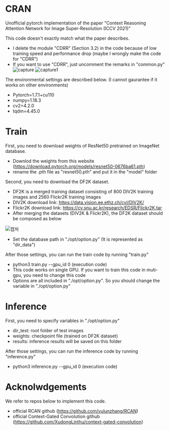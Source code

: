 # CRAN
Unofficial pytorch implementation of the paper "Context Reasoning Attention Network for Image Super-Resolution (ICCV 2021)"

This code doesn't exactly match what the paper describes.
- I delete the module "CDRR" (Section 3.2) in the code because of low training speed and performance drop (maybe I wrongly make the code for "CDRR")
- If you want to use "CDRR", just uncomment the remarks in "common.py"
![capture](https://user-images.githubusercontent.com/77471764/139164973-89448c36-70cd-48ed-8126-0fa253320d9f.PNG)
![capture1](https://user-images.githubusercontent.com/77471764/139164983-9b7fb654-6092-4800-9e43-7ce4e0556eae.PNG)

The environmental settings are described below. (I cannot gaurantee if it works on other environments)
- Pytorch=1.7.1+cu110 
- numpy=1.18.3
- cv2=4.2.0
- tqdm=4.45.0

# Train
First, you need to download weights of ResNet50 pretrained on ImageNet database.
- Downlod the weights from this website (https://download.pytorch.org/models/resnet50-0676ba61.pth)
- rename the .pth file as "resnet50.pth" and put it in the "model" folder

Second, you need to download the DF2K dataset.
- DF2K is a merged training dataset consisting of 800 DIV2K training images and 2560 Flickr2K training images
- DIV2K download link: https://data.vision.ee.ethz.ch/cvl/DIV2K/ 
- Flickr2K download link: https://cv.snu.ac.kr/research/EDSR/Flickr2K.tar 
- After merging the datasets (DIV2K & Flickr2K), the DF2K dataset should be composed as below

![캡처](https://user-images.githubusercontent.com/77471764/139165671-b12c5b6d-3f12-4564-bdf1-83c86f688a29.PNG)

- Set the database path in "./opt/option.py" (It is represented as "dir_data")

After those settings, you can run the train code by running "train.py"
- python3 train.py --gpu_id 0 (execution code)
- This code works on single GPU. If you want to train this code in muti-gpu, you need to change this code
- Options are all included in "./opt/option.py". So you should change the variable in "./opt/option.py"

# Inference
First, you need to specify variables in "./opt/option.py"
- dir_test: root folder of test images
- weights: checkpoint file (trained on DF2K dataset)
- results: inference results will be saved on this folder

After those settings, you can run the inference code by running "inference.py"
- python3 inference.py --gpu_id 0 (execution code)

# Acknolwdgements
We refer to repos below to implement this code.
- official RCAN github (https://github.com/yulunzhang/RCAN)
- official Context-Gated Convolution github (https://github.com/XudongLinthu/context-gated-convolution)

